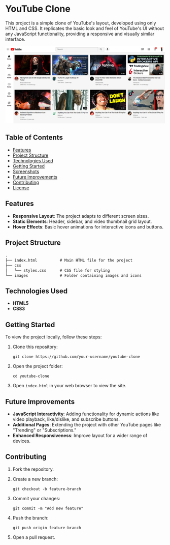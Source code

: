 # YouTube Clone

This project is a simple clone of YouTube's layout, developed using only HTML and CSS. It replicates the basic look and feel of YouTube's UI without any JavaScript functionality, providing a responsive and visually similar interface.

![Project Screenshot](Project-Screenshot.png)

## Table of Contents

- [Features](#features)
- [Project Structure](#project-structure)
- [Technologies Used](#technologies-used)
- [Getting Started](#getting-started)
- [Screenshots](#screenshots)
- [Future Improvements](#future-improvements)
- [Contributing](#contributing)
- [License](#license)

## Features

- **Responsive Layout**: The project adapts to different screen sizes.
- **Static Elements**: Header, sidebar, and video thumbnail grid layout.
- **Hover Effects**: Basic hover animations for interactive icons and buttons.

## Project Structure

```
.
├── index.html          # Main HTML file for the project
├── css
│   └── styles.css      # CSS file for styling
└── images              # Folder containing images and icons
```

## Technologies Used
- **HTML5**
- **CSS3**

## Getting Started

To view the project locally, follow these steps:

1. Clone this repository:
   ```
   git clone https://github.com/your-username/youtube-clone
   ```

2. Open the project folder:
   ```
   cd youtube-clone
   ```

3. Open `index.html` in your web browser to view the site.

## Future Improvements

- **JavaScript Interactivity**: Adding functionality for dynamic actions like video playback, like/dislike, and subscribe buttons.
- **Additional Pages**: Extending the project with other YouTube pages like "Trending" or "Subscriptions."
- **Enhanced Responsiveness**: Improve layout for a wider range of devices.

## Contributing

1. Fork the repository.
2. Create a new branch:
   ```
   git checkout -b feature-branch
   ```

3. Commit your changes:
   ```
   git commit -m "Add new feature"
   ```

4. Push the branch:
   ```
   git push origin feature-branch
   ```

5. Open a pull request.

